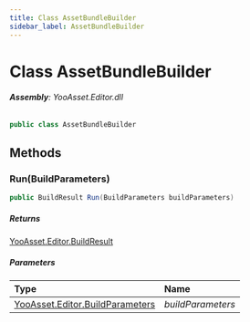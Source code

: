 ```yaml
---
title: Class AssetBundleBuilder
sidebar_label: AssetBundleBuilder
---
```

# Class AssetBundleBuilder


###### **Assembly**: YooAsset.Editor.dll

```csharp title="Declaration"
public class AssetBundleBuilder
```
## Methods
### Run(BuildParameters)


```csharp title="Declaration"
public BuildResult Run(BuildParameters buildParameters)
```

##### Returns

[YooAsset.Editor.BuildResult](../YooAsset.Editor/BuildResult.md)

##### Parameters

| Type | Name |
|:--- |:--- |
| [YooAsset.Editor.BuildParameters](../YooAsset.Editor/BuildParameters.md) | *buildParameters* |

